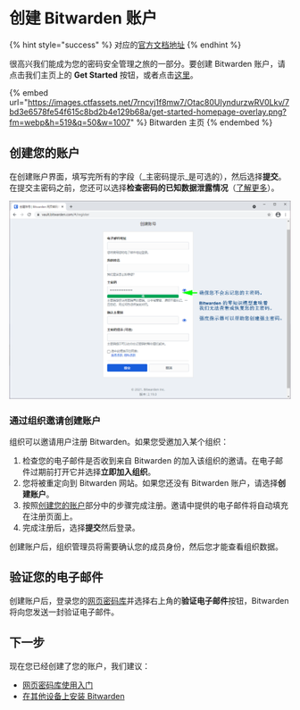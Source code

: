 # 创建 Bitwarden 账户

{% hint style="success" %}
对应的[官方文档地址](https://bitwarden.com/help/article/create-bitwarden-account/)
{% endhint %}

很高兴我们能成为您的密码安全管理之旅的一部分。要创建 Bitwarden 账户，请点击我们主页上的 **Get Started** 按钮，或者点击[这里](https://vault.bitwarden.com/#/register)。

{% embed url="https://images.ctfassets.net/7rncvj1f8mw7/Otac80UIyndurzwRV0Lkv/7bd3e6578fe54f615c8bd2b4e129b68a/get-started-homepage-overlay.png?fm=webp&h=519&q=50&w=1007" %}
Bitwarden 主页
{% endembed %}

## 创建您的账户 <a href="#create-your-account" id="create-your-account"></a>

在创建账户界面，填写完所有的字段（_主密码提示_是可选的），然后选择**提交**。在提交主密码之前，您还可以选择**检查密码的已知数据泄露情况**（[了解更多](../your-vault/vault-health-reports.md#data-breach-report-individual-vaults-only)）。

![创建您的账户](../.gitbook/assets/create-account-screen-overlay.png)

### 通过组织邀请创建账户 <a href="#create-an-account-from-an-organization-invite" id="create-an-account-from-an-organization-invite"></a>

组织可以邀请用户注册 Bitwarden。如果您受邀加入某个组织：

1. 检查您的电子邮件是否收到来自 Bitwarden 的加入该组织的邀请。在电子邮件过期前打开它并选择**立即加入组织**。
2. 您将被重定向到 Bitwarden 网站。如果您还没有 Bitwarden 账户，请选择**创建账户**。
3. 按照[创建您的账户](create-bitwarden-account.md#create-your-account)部分中的步骤完成注册。邀请中提供的电子邮件将自动填充在注册页面上。
4. 完成注册后，选择**提交**然后登录。

创建账户后，组织管理员将需要确认您的成员身份，然后您才能查看组织数据。

## 验证您的电子邮件 <a href="#verify-your-email" id="verify-your-email"></a>

创建账户后，登录您的[网页密码库](https://vault.bitwarden.com/)并选择右上角的**验证电子邮件**按钮，Bitwarden 将向您发送一封验证电子邮件。

## 下一步 <a href="#next-steps" id="next-steps"></a>

现在您已经创建了您的账户，我们建议：

* [网页密码库使用入门](getting-started-webvault.md)
* [在其他设备上安装 Bitwarden](https://bitwarden.com/download/)
